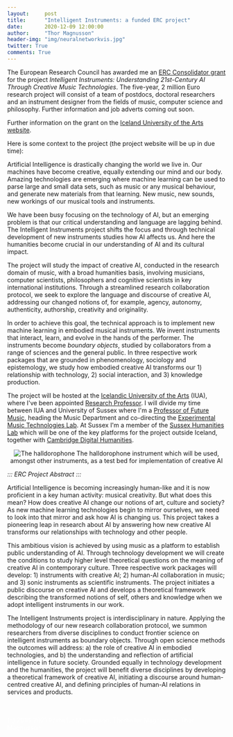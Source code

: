 ```yaml
---
layout:     post
title:      "Intelligent Instruments: a funded ERC project"
date:       2020-12-09 12:00:00
author:     "Thor Magnusson"
header-img: "img/neuralnetworkvis.jpg"
twitter: True
comments: True
---
```


The European Research Council has awarded me an <a href="https://erc.europa.eu/news/CoG-recipients-2020">ERC Consolidator grant</a> for the project <i>Intelligent Instruments: Understanding 21st-Century AI Through Creative Music Technologies</i>. The five-year, 2 million Euro research project will consist of a team of postdocs, doctoral researchers and an instrument designer from the fields of music, computer science and philosophy. Further information and job adverts coming out soon. 

Further information on the grant on the <a href="https://www.lhi.is/en/news/2-million-euro-grant-iua-erc">Iceland University of the Arts website</a>.

Here is some context to the project (the project website will be up in due time):

Artificial Intelligence is drastically changing the world we live in. Our machines have become creative, equally extending our mind and our body. Amazing technologies are emerging where machine learning can be used to parse large and small data sets, such as music or any musical behaviour, and generate new materials from that learning. New music, new sounds, new workings of our musical tools and instruments. 

We have been busy focusing on the technology of AI, but an emerging problem is that our critical understanding and language are lagging behind. The Intelligent Instruments project shifts the focus and through technical development of new instruments studies how AI affects us. And here the humanities become crucial in our understanding of AI and its cultural impact. 

The project will study the impact of creative AI, conducted in the research domain of music, with a broad humanities basis, involving musicians, computer scientists, philosophers and cognitive scientists in key international institutions. Through a streamlined research collaboration protocol, we seek to explore the language and discourse of creative AI, addressing our changed notions of, for example, agency, autonomy, authenticity, authorship, creativity and originality. 

In order to achieve this goal, the technical approach is to implement new machine learning in embodied musical instruments. We invent instruments that interact, learn, and evolve in the hands of the performer. The instruments become <i>boundary objects</i>, studied by collaborators from a range of sciences and the general public. In three respective work packages that are grounded in phenomenology, sociology and epistemology, we study how embodied creative AI transforms our 1) relationship with technology, 2) social interaction, and 3) knowledge production. 

The project will be hosted at the <a href="https://www.lhi.is/en">Icelandic University of the Arts</a> (IUA), where I've been appointed <a href="https://www.lhi.is/en/news/2-million-euro-grant-iua-erc">Research Professor</a>. I will divide my time between IUA and University of Sussex where I'm a <a href="https://profiles.sussex.ac.uk/p164902-thor-magnusson">Professor of Future Music</a>, heading the Music Department and co-directing the <a href="http://www.emutelab.org">Experimental Music Technologies Lab</a>. At Sussex I'm a member of the <a href="https://www.sussex.ac.uk/research/centres/sussex-humanities-lab/">Sussex Humanities Lab</a> which will be one of the key platforms for the project outside Iceland, together with <a href="https://www.cdh.cam.ac.uk">Cambridge Digital Humanities</a>.


<p><center><img src="{{ site.baseurl }}/img/halldorophone.jpg" alt="The halldorophone">
<span class="caption text-muted">The halldorophone instrument which will be used, amongst other instruments, as a test bed for implementation of creative AI</span></center></p>


*::: ERC Project Abstract :::*

Artificial Intelligence is becoming increasingly human-like and it is now proficient in a key human activity: musical creativity. But what does this mean? How does creative AI change our notions of art, culture and society? As new machine learning technologies begin to mirror ourselves, we need to look into that mirror and ask how AI is changing us. This project takes a pioneering leap in research about AI by answering how new creative AI transforms our relationships with technology and other people.

This ambitious vision is achieved by using music as a platform to establish public understanding of AI. Through technology development we will create the conditions to study higher level theoretical questions on the meaning of creative AI in contemporary culture. Three respective work packages will develop: 1) instruments with creative AI; 2) human-AI collaboration in music; and 3) sonic instruments as scientific instruments. The project initiates a public discourse on creative AI and develops a theoretical framework describing the transformed notions of self, others and knowledge when we adopt intelligent instruments in our work.

The Intelligent Instruments project is interdisciplinary in nature. Applying the methodology of our new research collaboration protocol, we summon researchers from diverse disciplines to conduct frontier science on intelligent instruments as boundary objects. Through open science methods the outcomes will address: a) the role of creative AI in embodied technologies, and b) the understanding and reflection of artificial intelligence in future society. Grounded equally in technology development and the humanities, the project will benefit diverse disciplines by developing a theoretical framework of creative AI, initiating a discourse around human-centred creative AI, and defining principles of human-AI relations in services and products.












<br><br>
<font color="#FFFFFF">(c) 2016-2021 &THORN;&oacute;rhallur Magn&uacute;sson, Thorhallur Magnusson, Thor Magnusson</font>
